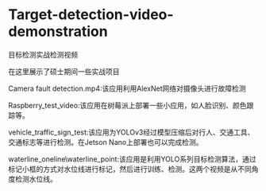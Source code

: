 # Target-detection-video-demonstration
目标检测实战检测视频

在这里展示了硕士期间一些实战项目

Camera fault detection.mp4:该应用利用AlexNet网络对摄像头进行故障检测

Raspberry_test_video:该应用在树莓派上部署一些小应用，如人脸识别、颜色跟踪等。

vehicle_traffic_sign_test:该应用为YOLOv3经过模型压缩后对行人、交通工具、交通标志等进行检测。在Jetson Nano上部署也可以完成检测。

waterline_oneline\waterline_point:该应用是利用YOLO系列目标检测算法，通过标记小框的方式对水位线进行标记，然后进行训练、检测。这两个视频是从不同角度检测水位线。
